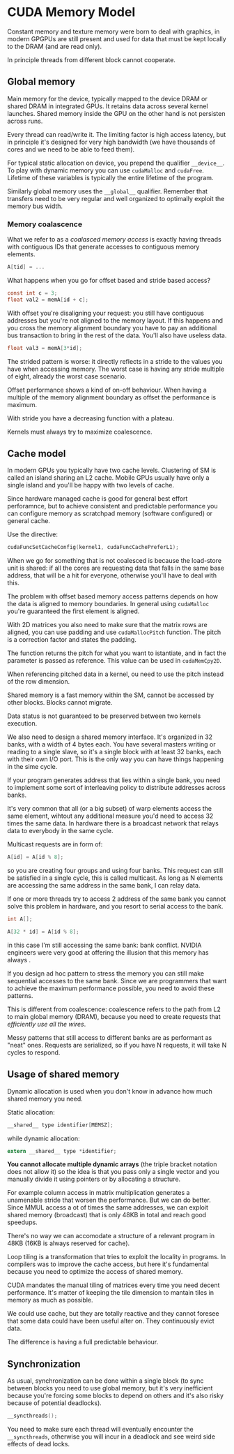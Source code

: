 # CUDA Memory Model

Constant memory and texture memory were born to deal with graphics, in modern GPGPUs are still present and used for data
that must be kept locally to the DRAM (and are read only).

In principle threads from different block cannot cooperate.

## Global memory

Main memory for the device, typically mapped to the device DRAM or shared DRAM in integrated GPUs. It retains data across
several kernel launches. Shared memory inside the GPU on the other hand is not persisten across runs.

Every thread can read/write it. The limiting factor is high access latency, but in principle it's designed for very high
bandwidth (we have thousands of cores and we need to be able to feed them).

For typical static allocation on device, you prepend the qualifier `__device__`. To play with dynamic memory you can use
`cudaMalloc` and `cudaFree`. Lifetime of these variables is typically the entire lifetime of the program.

Similarly global memory uses the `__global__` qualifier. Remember that transfers need to be very regular and well organized
to optimally exploit the memory bus width.

### Memory coalascence

What we refer to as a _coalasced memory access_ is exactly having threads with contiguous IDs that generate accesses to
contiguous memory elements.

```c
A[tid] = ...
```

What happens when you go for offset based and stride based access?

```c
const int c = 3;
float val2 = memA[id + c];
```

With offset you're disaligning your request: you still have contiguous addresses but you're not aligned to the memory
layout. If this happens and you cross the memory alignment boundary you have to pay an additional bus transaction to
bring in the rest of the data. You'll also have useless data.

```c
float val3 = memA[3*id];
```

The strided pattern is worse: it directly reflects in a stride to the values you have when accessing memory.
The worst case is having any stride multiple of eight, already the worst case scenario.

Offset performance shows a kind of on-off behaviour. When having a multiple of the memory alignment boundary as offset
the performance is maximum.

With stride you have a decreasing function with a plateau.

Kernels must always try to maximize coalescence.

## Cache model

In modern GPUs you typically have two cache levels. Clustering of SM is called an island sharing an L2 cache. Mobile
GPUs usually have only a single island and you'll be happy with two levels of cache.

Since hardware managed cache is good for general best effort perforamnce, but to achieve consistent and predictable
performance you can configure memory as scratchpad memory (software configured) or general cache.

Use the directive:

```c
cudaFuncSetCacheConfig(kernel1, cudaFuncCachePreferL1);
```

When we go for something that is not coalesced is because the load-store unit is shared: if all the cores are requesting
data that falls in the same base address, that will be a hit for everyone, otherwise you'll have to deal with this.

The problem with offset based memory access patterns depends on how the data is aligned to memory boundaries. In general
using `cudaMalloc` you're guaranteed the first element is aligned.

With 2D matrices you also need to make sure that the matrix rows are aligned, you can use padding and use
`cudaMallocPitch` function. The pitch is a correction factor and states the padding.

The function returns the pitch for what you want to istantiate, and in fact the parameter is passed as reference.
This value can be used in `cudaMemCpy2D`.

When referencing pitched data in a kernel, ou need to use the pitch instead of the row dimension.

Shared memory is a fast memory within the SM, cannot be accessed by other blocks. Blocks cannot migrate.

Data status is not guaranteed to be preserved between two kernels execution.

We also need to design a shared memory interface. It's organized in 32 banks, with a width of 4 bytes each. You have
several masters writing or reading to a single slave, so it's a single block with at least 32 banks, each with their
own I/O port. This is the only way you can have things happening in the sime cycle.

If your program generates address that lies within a single bank, you need to implement some sort of interleaving policy
to distribute addresses across banks.

It's very common that all (or a big subset) of warp elements access the same element, wihtout any additional measure
you'd need to access 32 times the same data. In hardware there is a broadcast network that relays data to everybody in
the same cycle.

Multicast requests are in form of:

```c
A[id] = A[id % 8];
```

so you are creating four groups and using four banks. This request can still be satisfied in a single cycle, this is
called multicast. As long as N elements are accessing the same address in the same bank, I can relay data.

If one or more threads try to access 2 address of the same bank you cannot solve this problem in hardware, and you
resort to serial access to the bank.

```c
int A[];

A[32 * id] = A[id % 8];
```

in this case I'm still accessing the same bank: bank conflict. NVIDIA engineers were very good at offering the illusion
that this memory has always .

If you design ad hoc pattern to stress the memory you can still make sequential accesses to the same bank.
Since we are programmers that want to achieve the maximum performance possible, you need to avoid these patterns.

This is different from coalescence: coalescence refers to the path from L2 to main global memory (DRAM), because you need
to create requests that _efficiently use all the wires_.

Messy patterns that still access to different banks are as performant as "neat" ones. Requests are serialized, so if you
have N requests, it will take N cycles to respond.

## Usage of shared memory

Dynamic allocation is used when you don't know in advance how much shared memory you need.

Static allocation:

```c
__shared__ type identifier[MEMSZ];
```

while dynamic allocation:

```c
extern __shared__ type *identifier;
```

**You cannot allocate multiple dynamic arrays** (the triple bracket notation does not allow it) so the idea is that you
pass only a single vector and you manually divide it using pointers or by allocating a structure.

For example column access in matrix multiplication generates a unamenable stride that worsen the performance. But we can
do better. Since MMUL access a ot of times the same addresses, we can exploit shared memory (broadcast) that is only 48KB
in total and reach good speedups.

There's no way we can accomodate a structure of a relevant program in 48KB (16KB is always reserved for cache).

Loop tiling is a transformation that tries to exploit the locality in programs. In compilers was to improve the cache
access, but here it's fundamental because you need to optimize the access of shared memory.

CUDA mandates the manual tiling of matrices every time you need decent performance. It's matter of keeping the tile
dimension to mantain tiles in memory as much as possible.

We could use cache, but they are totally reactive and they cannot foresee that some data could have been useful alter on.
They continuously evict data.

The difference is having a full predictable behaviour.

## Synchronization

As usual, synchronization can be done within a single block (to sync between blocks you need to use global memory, but
it's very inefficient because you're forcing some blocks to depend on others and it's also risky because of potential
deadlocks).

```c
__syncthreads();
```

You need to make sure each thread will eventually encounter the `__syncthreads`, otherwise you will incur in a deadlock
and see weird side effects of dead locks.
